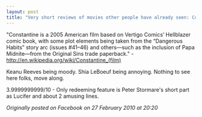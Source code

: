 ```yaml
---
layout: post
title: "Very short reviews of movies other people have already seen: Constantine [2005]"
---
```


"Constantine is a 2005 American film based on Vertigo Comics’ Hellblazer comic book, with some plot elements being taken from the “Dangerous Habits” story arc (issues #41–46) and others—such as the inclusion of Papa Midnite—from the Original Sins trade paperback." - http://en.wikipedia.org/wiki/Constantine_(film)

Keanu Reeves being moody. Shia LeBoeuf being annoying. Nothing to see here folks, move along.

3.9999999999/10 - Only redeeming feature is Peter Stormare's short part as Lucifer and about 2 amusing lines.

*Originally posted on Facebook on 27 February 2010 at 20:20*
